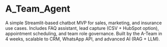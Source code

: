 # A_Team_Agent
A simple Streamlit-based chatbot MVP for sales, marketing, and insurance use cases. Includes FAQ assistant, lead capture (CSV + HubSpot option), appointment scheduling, and team role governance. Built by the A-Team in 4 weeks, scalable to CRM, WhatsApp API, and advanced AI (RAG + LLM).
